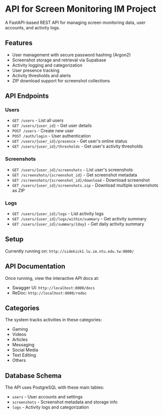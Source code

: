 # API for Screen Monitoring IM Project

A FastAPI-based REST API for managing screen monitoring data, user accounts, and activity logs.

## Features

- User management with secure password hashing (Argon2)
- Screenshot storage and retrieval via Supabase
- Activity logging and categorization
- User presence tracking
- Activity thresholds and alerts
- ZIP download support for screenshot collections

## API Endpoints

### Users
- `GET /users` - List all users
- `GET /users/{user_id}` - Get user details
- `POST /users` - Create new user
- `POST /auth/login` - User authentication
- `GET /users/{user_id}/presence` - Get user's online status
- `GET /users/{user_id}/thresholds` - Get user's activity thresholds

### Screenshots
- `GET /users/{user_id}/screenshots` - List user's screenshots
- `GET /screenshots/{screenshot_id}` - Get screenshot metadata
- `GET /screenshots/{screenshot_id}/download` - Download screenshot
- `GET /users/{user_id}/screenshots.zip` - Download multiple screenshots as ZIP

### Logs
- `GET /users/{user_id}/logs` - List activity logs
- `GET /users/{user_id}/logs/within/summary` - Get activity summary
- `GET /users/{user_id}/summary/{day}` - Get daily activity summary

## Setup
Currently running on: `http://sidekick1.lu.im.ntu.edu.tw:8000/`

## API Documentation

Once running, view the interactive API docs at:
- Swagger UI: `http://localhost:8000/docs`
- ReDoc: `http://localhost:8000/redoc`

## Categories

The system tracks activities in these categories:
- Gaming
- Videos
- Articles
- Messaging
- Social Media
- Text Editing
- Others

## Database Schema

The API uses PostgreSQL with these main tables:
- `users` - User accounts and settings
- `screenshots` - Screenshot metadata and storage info
- `logs` - Activity logs and categorization